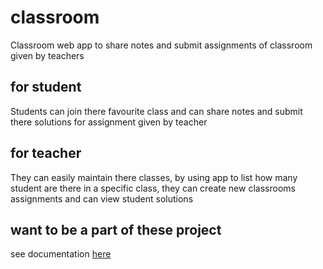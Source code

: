 # classroom
 Classroom web app to share notes and submit assignments of classroom 
 given by teachers

 ## for student
 Students can join there favourite class and can share notes and submit there solutions for assignment given by teacher

 ## for teacher
 They can easily maintain there classes, by using app to list how many
 student are there in a specific class, they can create new classrooms
 assignments and can view student solutions 
  
## want to be a part of these project
see documentation [here](./docs/documentation.rst)

